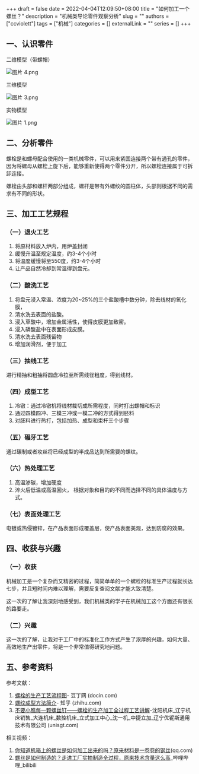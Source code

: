 +++ 
draft = false
date = 2022-04-04T12:09:50+08:00
title = "如何加工一个螺丝？"
description = "机械类导论零件观察分析"
slug = ""
authors = ["ccviolett"]
tags = ["机械"]
categories = []
externalLink = ""
series = []
+++

## 一、认识零件

二维模型（带螺帽）

![图片 4.png](https://s2.loli.net/2022/04/04/2emUHblBIOLqitP.png)

三维模型

![图片 3.png](https://s2.loli.net/2022/04/04/JDcC9plwsbWOGi4.png)

实物模型

![图片 1.png](https://s2.loli.net/2022/04/04/7Q5LuT4Yvk2bAPj.png)


## 二、分析零件

螺栓是和螺母配合使用的一类机械零件，可以用来紧固连接两个带有通孔的零件，因为将螺母从螺栓上旋下后，能够重新使得两个零件分开，所以螺栓连接属于可拆卸连接。

螺栓由头部和螺杆两部分组成，螺杆是带有外螺纹的圆柱体，头部则根据不同的需求有不同的形状。

## 三、加工工艺规程

### （一）退火工艺

1. 将原材料放入炉内，用炉盖封闭
2. 缓慢升温至规定温度，约3-4个小时
3. 将温度缓慢将至550度，约3-4个小时
4. 让产品自然冷却到常温得到盘元。

### （二）酸洗工艺

1. 将盘元浸入常温、浓度为20~25%的三个盐酸槽中数分钟，除去线材的氧化膜，
2. 清水洗去表面的盐酸。
3. 浸入草酸中，增加金属活性，使得皮膜更加致密。
4. 浸入磷酸盐中在表面形成皮膜。
5. 清水洗去表面残留物
6. 增加润滑剂，便于加工

### （三）抽线工艺

进行精抽和粗抽将圆盘冷拉至所需线径粗度，得到线材。

### （四）成型工艺

1. 冷镦：通过冷镦机将线材裁切成所需程度，同时打出螺帽和标识
2. 通过四模四冲、三模三冲或一模二冲的方式得到胚料
3. 对胚料进行热打，包括加热、成型和束杆三个步骤

### （五）碾牙工艺

通过碾制或者攻丝将已经成型的半成品达到所需要的螺纹。

### （六）热处理工艺

1. 高温渗碳，增加硬度
2. 淬火后低温或高温回火， 根据对象和目的的不同而选择不同的具体温度与方式。

### （七）表面处理工艺

电镀或热侵镀锌，在产品表面形成覆盖层，使产品表面美观，达到防腐的效果。

## 四、收获与兴趣

### （一）收获

机械加工是一个复杂而又精密的过程，简简单单的一个螺栓的标准生产过程就长达七步，并且短时间内难以理解，需要反复查阅文献才能大致清楚。

这一次的了解让我深刻地感受到，我们机械类的学子在机械加工这个方面还有很长的路要走。

### （二）兴趣

这一次的了解，让我对于工厂中的标准化工作方式产生了浓厚的兴趣，如何大量、高效地生产出零件，将是一个非常值得研究地问题。

## 五、参考资料

参考文献：

1. [螺栓的生产工艺流程图](https://www.docin.com/p-2345347571.html)- 豆丁网 (docin.com)
2. [螺纹成型方法简介](https://zhuanlan.zhihu.com/p/38415428)- 知乎 (zhihu.com)
3. [不要小瞧每一颗螺丝钉——螺栓的生产加工全过程工艺讲解](https://www.unisgt.com/tech/jszc/357.html)-沈阳机床\_辽宁机床销售\_大连机床\_数控机床\_立式加工中心\_沈一机\_中捷立加\_辽宁优铌斯通用技术有限公司 (unisgt.com)

相关视频：

1. [你知道机箱上的螺丝是如何加工出来的吗？原来材料是一卷卷的钢丝](https://v.qq.com/x/page/d0884l9v7sa.html)(qq.com)
2. [螺丝是如何制造的？走进工厂实拍制造全过程，原来技术含量这么高](https://www.bilibili.com/video/BV1oP4y1J7ZU?spm_id_from=333.337.search-card.all.click)\_哔哩哔哩\_bilibili